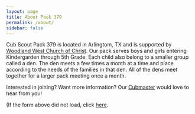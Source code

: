 ```yaml
---
layout: page
title: About Pack 379
permalink: /about/
sidebar: false
---
```

Cub Scout Pack 379 is located in Arlingtom, TX and is supported by 
[Woodland West Church of Christ](http://www.woodlandwest.org).  Our pack 
serves boys and girls entering Kindergarden through 5th Grade.  Each child
also belong to a smaller group called a den.  The den meets a few times a
month at a time and place according to the needs of the families in that den.
All of the dens meet together for a larger pack meeting once a month.

Interested in joining? Want more information?
Our [Cubmaster](mailto:cubmaster@pack379.org) would love
to hear from you!

<div class="cognito">
<script src="https://services.cognitoforms.com/s/rF5vcplHs0qAWm8XnP1e2A"></script>
<script>Cognito.load("forms", { id: "1" });</script>
</div>

(If the form above did not load, click [here](https://www.cognitoforms.com/Pack379/ContactPack379).
